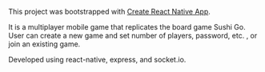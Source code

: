 This project was bootstrapped with [Create React Native App](https://github.com/react-community/create-react-native-app).

It is a multiplayer mobile game that replicates the board game Sushi Go. User can create a new game and set number of players, password, etc. , or join an existing game.

Developed using react-native, express, and socket.io.
